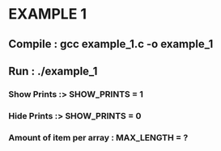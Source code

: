 # EXAMPLE 1

## Compile : gcc example_1.c -o example_1
## Run : ./example_1

### Show Prints :> SHOW_PRINTS = 1 
### Hide Prints :> SHOW_PRINTS = 0

### Amount of item per array : MAX_LENGTH = ?
